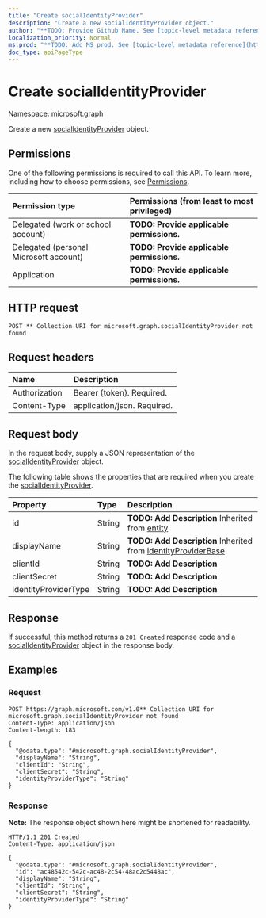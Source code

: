 ```yaml
---
title: "Create socialIdentityProvider"
description: "Create a new socialIdentityProvider object."
author: "**TODO: Provide Github Name. See [topic-level metadata reference](https://msgo.azurewebsites.net/add/document/guidelines/metadata.html#topic-level-metadata)**"
localization_priority: Normal
ms.prod: "**TODO: Add MS prod. See [topic-level metadata reference](https://msgo.azurewebsites.net/add/document/guidelines/metadata.html#topic-level-metadata)**"
doc_type: apiPageType
---
```


# Create socialIdentityProvider
Namespace: microsoft.graph



Create a new [socialIdentityProvider](../resources/socialidentityprovider.md) object.

## Permissions
One of the following permissions is required to call this API. To learn more, including how to choose permissions, see [Permissions](/graph/permissions-reference).

|Permission type|Permissions (from least to most privileged)|
|:---|:---|
|Delegated (work or school account)|**TODO: Provide applicable permissions.**|
|Delegated (personal Microsoft account)|**TODO: Provide applicable permissions.**|
|Application|**TODO: Provide applicable permissions.**|

## HTTP request

<!-- {
  "blockType": "ignored"
}
-->
``` http
POST ** Collection URI for microsoft.graph.socialIdentityProvider not found
```

## Request headers
|Name|Description|
|:---|:---|
|Authorization|Bearer {token}. Required.|
|Content-Type|application/json. Required.|

## Request body
In the request body, supply a JSON representation of the [socialIdentityProvider](../resources/socialidentityprovider.md) object.

The following table shows the properties that are required when you create the [socialIdentityProvider](../resources/socialidentityprovider.md).

|Property|Type|Description|
|:---|:---|:---|
|id|String|**TODO: Add Description** Inherited from [entity](../resources/entity.md)|
|displayName|String|**TODO: Add Description** Inherited from [identityProviderBase](../resources/identityproviderbase.md)|
|clientId|String|**TODO: Add Description**|
|clientSecret|String|**TODO: Add Description**|
|identityProviderType|String|**TODO: Add Description**|



## Response

If successful, this method returns a `201 Created` response code and a [socialIdentityProvider](../resources/socialidentityprovider.md) object in the response body.

## Examples

### Request
<!-- {
  "blockType": "request",
  "name": "create_socialidentityprovider_from_"
}
-->
``` http
POST https://graph.microsoft.com/v1.0** Collection URI for microsoft.graph.socialIdentityProvider not found
Content-Type: application/json
Content-length: 183

{
  "@odata.type": "#microsoft.graph.socialIdentityProvider",
  "displayName": "String",
  "clientId": "String",
  "clientSecret": "String",
  "identityProviderType": "String"
}
```


### Response
**Note:** The response object shown here might be shortened for readability.
<!-- {
  "blockType": "response",
  "truncated": true,
  "@odata.type": "microsoft.graph.socialIdentityProvider"
}
-->
``` http
HTTP/1.1 201 Created
Content-Type: application/json

{
  "@odata.type": "#microsoft.graph.socialIdentityProvider",
  "id": "ac48542c-542c-ac48-2c54-48ac2c5448ac",
  "displayName": "String",
  "clientId": "String",
  "clientSecret": "String",
  "identityProviderType": "String"
}
```

